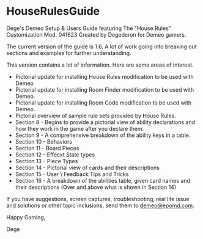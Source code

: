 # HouseRulesGuide
Dege's Demeo Setup & Users Guide featuring The "House Rules" Customization Mod.
041623 Created by Degederon for Demeo gamers.

The current version of the guide is 1.6. A lot of work going into breaking out
sections and examples for further understanding. 

This version contains a lot of information. Here are some areas of interest.

- Pictorial update for installing House Rules modification to be used with Demeo
- Pictorial update for installing Room Finder modification to be used with Demeo.
- Pictorial update for installing Room Code modification to be used with Demeo.
- Pictorial overview of sample rule sets provided by House Rules.
- Section 8 - Begins to provide a pictorial view of ability declarations and how they work in the game after you declare them.
- Section 9 - A comprehensive breakdown of the ability keys in a table.
- Section 10 - Behaviors
- Section 11 - Board Pieces
- Section 12 - Effecxt State types
- Section 13 - Piece Types
- Section 14 - Pictorial view of cards and their descriptions
- Section 15 - User \ Feedback Tips and Tricks
- Section 16 - A breakdown of the abilities table, given card names and their descriptions (Over and above what is shown in Section 14)

If you have suggestions, screen captures, troubleshooting, real life issue and solutions or other topic inclusions, send them to demeo@epomd.com.

Happy Gaming,

Dege
